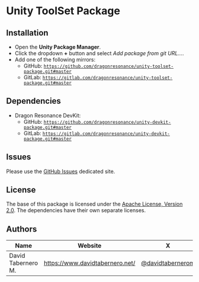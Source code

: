 

# Unity ToolSet Package

## Installation

- Open the **Unity Package Manager**.
- Click the dropdown **+** button and select *Add package from git URL...*.
- Add one of the following mirrors:
  - GitHub: [```https://github.com/dragonresonance/unity-toolset-package.git#master```](https://github.com/dragonresonance/unity-toolset-package.git#master)
  - GitLab: [```https://gitlab.com/dragonresonance/unity-toolset-package.git#master```](https://gitlab.com/dragonresonance/unity-toolset-package.git#master)


## Dependencies

- Dragon Resonance DevKit:
  - GitHub: [```https://github.com/dragonresonance/unity-devkit-package.git#master```](https://github.com/dragonresonance/unity-devkit-package.git#master)
  - GitLab: [```https://gitlab.com/dragonresonance/unity-devkit-package.git#master```](https://gitlab.com/dragonresonance/unity-devkit-package.git#master)


## Issues

Please use the [GitHub Issues](https://github.com/dragonresonance/unity-toolset-package/issues) dedicated site.


## License

The base of this package is licensed under the [Apache License, Version 2.0](LICENSE.md).
The dependencies have their own separate licenses.


## Authors

| Name               | Website                         | X                                                 | Mastodon                                                     |
|--------------------|---------------------------------|---------------------------------------------------|--------------------------------------------------------------|
| David Tabernero M. | https://www.davidtabernero.net/ | [@davidtabernerom](https://x.com/davidtabernerom) | [@davidtabernerom](https://mastodon.online/@davidtabernerom) |

